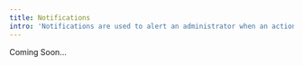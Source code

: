 ```yaml
---
title: Notifications
intro: 'Notifications are used to alert an administrator when an action has been performed.'
---
```

Coming Soon...
